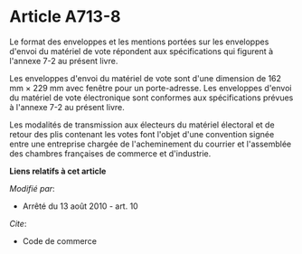 # Article A713-8

Le format des enveloppes et les mentions portées sur les enveloppes d'envoi du matériel de vote répondent aux spécifications
qui figurent à l'annexe 7-2 au présent livre. 

Les enveloppes d'envoi du matériel de vote sont d'une dimension de 162 mm × 229 mm avec fenêtre pour un porte-adresse. Les
enveloppes d'envoi du matériel de vote électronique sont conformes aux spécifications prévues à l'annexe 7-2 au présent
livre. 

Les modalités de transmission aux électeurs du matériel électoral et de retour des plis contenant les votes font l'objet
d'une convention signée entre une entreprise chargée de l'acheminement du courrier et l'assemblée des chambres françaises de
commerce et d'industrie.

**Liens relatifs à cet article**

_Modifié par_:

  - Arrêté du 13 août 2010 - art. 10

_Cite_:

  - Code de commerce
